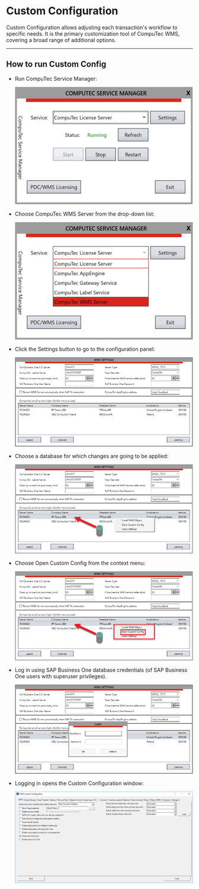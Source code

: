 # Custom Configuration

Custom Configuration allows adjusting each transaction's workflow to specific needs. It is the primary customization tool of CompuTec WMS, covering a broad range of additional options.

---

## How to run Custom Config

- Run CompuTec Service Manager:

  ![Service Manager](./media/computec-service-manager.png)

- Choose CompuTec WMS Server from the drop-down list:

  ![Service Manager](./media/computec-wms-server.png)

- Click the Settings button to go to the configuration panel:

  ![WMS Settings](./media/WMSSettings.png)

- Choose a database for which changes are going to be applied:

  ![WMS Settings](./media/RightClick.png)

- Choose Open Custom Config from the context menu:

  ![Open](./media/OpenCustomConfig.png)

- Log in using SAP Business One database credentials (of SAP Business One users with superuser privileges).

  ![WMS Settings](./media/Login.png)

- Logging in opens the Custom Configuration window:

  ![Custom Configuration](./media/custom-configuration-main-form.png)
